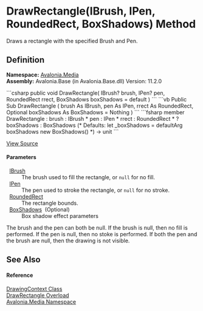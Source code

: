 # DrawRectangle(IBrush, IPen, RoundedRect, BoxShadows) Method


Draws a rectangle with the specified Brush and Pen.



## Definition
**Namespace:** <a href="N_Avalonia_Media">Avalonia.Media</a>  
**Assembly:** Avalonia.Base (in Avalonia.Base.dll) Version: 11.2.0

<Tabs groupId="api-code-preview">
<TabItem value="csharp" label="C#">
```csharp
public void DrawRectangle(
	IBrush? brush,
	IPen? pen,
	RoundedRect rrect,
	BoxShadows boxShadows = default
)
```
</TabItem>
<TabItem value="vb" label="VB">
```vb
Public Sub DrawRectangle ( 
	brush As IBrush,
	pen As IPen,
	rrect As RoundedRect,
	Optional boxShadows As BoxShadows = Nothing
)
```
</TabItem>
<TabItem value="fsharp" label="F#">
```fsharp
member DrawRectangle : 
        brush : IBrush * 
        pen : IPen * 
        rrect : RoundedRect * 
        ?boxShadows : BoxShadows 
(* Defaults:
        let _boxShadows = defaultArg boxShadows new BoxShadows()
*)
-> unit 
```
</TabItem>
</Tabs>



<a href="https://github.com/AvaloniaUI/Avalonia/tree/master/src/Avalonia.Base/Media/DrawingContext.cs#L159" title="View the source code">View Source</a>



#### Parameters
<dl><dt>  <a href="T_Avalonia_Media_IBrush">IBrush</a></dt><dd>The brush used to fill the rectangle, or <code>null</code> for no fill.</dd><dt>  <a href="T_Avalonia_Media_IPen">IPen</a></dt><dd>The pen used to stroke the rectangle, or <code>null</code> for no stroke.</dd><dt>  <a href="T_Avalonia_RoundedRect">RoundedRect</a></dt><dd>The rectangle bounds.</dd><dt>  <a href="T_Avalonia_Media_BoxShadows">BoxShadows</a>  (Optional)</dt><dd>Box shadow effect parameters</dd></dl>The brush and the pen can both be null. If the brush is null, then no fill is performed. If the pen is null, then no stoke is performed. If both the pen and the brush are null, then the drawing is not visible.

## See Also


#### Reference
<a href="T_Avalonia_Media_DrawingContext">DrawingContext Class</a>  
<a href="Overload_Avalonia_Media_DrawingContext_DrawRectangle">DrawRectangle Overload</a>  
<a href="N_Avalonia_Media">Avalonia.Media Namespace</a>  
